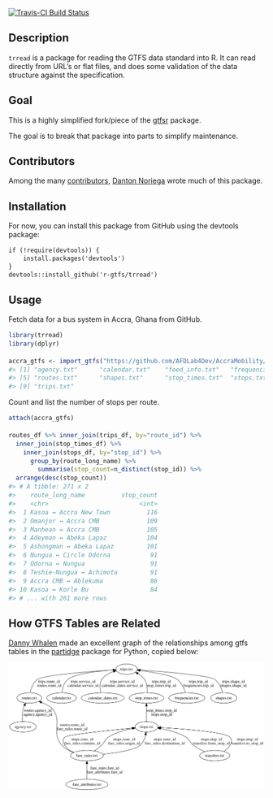 [![Travis-CI Build Status](https://travis-ci.com/r-gtfs/trread.svg?branch=master)](https://travis-ci.com/r-gtfs/trread)

## Description

`trread` is a package for reading the GTFS data standard into R. It can
read directly from URL’s or flat files, and does some validation of the
data structure against the specification.

## Goal

This is a highly simplified fork/piece of the
[gtfsr](https://github.com/ropensci/gtfsr/) package.

The goal is to break that package into parts to simplify maintenance.

## Contributors

Among the many
[contributors](https://github.com/ropensci/gtfsr/graphs/contributors),
[Danton Noriega](https://github.com/dantonnoriega) wrote much of this
package.

## Installation

For now, you can install this package from GitHub using the devtools
package:

    if (!require(devtools)) {
        install.packages('devtools')
    }
    devtools::install_github('r-gtfs/trread')

## Usage

Fetch data for a bus system in Accra, Ghana from GitHub.

``` r
library(trread)
library(dplyr)

accra_gtfs <- import_gtfs("https://github.com/AFDLab4Dev/AccraMobility/raw/master/GTFS/GTFS_Accra.zip")
#> [1] "agency.txt"      "calendar.txt"    "feed_info.txt"   "frequencies.txt"
#> [5] "routes.txt"      "shapes.txt"      "stop_times.txt"  "stops.txt"      
#> [9] "trips.txt"
```

Count and list the number of stops per route.

``` r
attach(accra_gtfs)

routes_df %>% inner_join(trips_df, by="route_id") %>%
  inner_join(stop_times_df) %>% 
    inner_join(stops_df, by="stop_id") %>% 
      group_by(route_long_name) %>%
        summarise(stop_count=n_distinct(stop_id)) %>%
  arrange(desc(stop_count))
#> # A tibble: 271 x 2
#>    route_long_name          stop_count
#>    <chr>                         <int>
#>  1 Kasoa ↔ Accra New Town          116
#>  2 Omanjor ↔ Accra CMB             109
#>  3 Manhean ↔ Accra CMB             105
#>  4 Adeyman ↔ Abeka Lapaz           104
#>  5 Ashongman ↔ Abeka Lapaz         101
#>  6 Nungua ↔ Circle Odorna           91
#>  7 Odorna ↔ Nungua                  91
#>  8 Teshie-Nungua ↔ Achimota         91
#>  9 Accra CMB ↔ Ablekuma             86
#> 10 Kasoa ↔ Korle Bu                 84
#> # ... with 261 more rows
```

## How GTFS Tables are Related

[Danny Whalen](https://github.com/invisiblefunnel) made an excellent graph of the relationships among gtfs tables in the [partidge](https://github.com/remix/partridge) package for Python, copied below:

![gtfs-relationship-diagram](/images/dependency-graph-d-whalen.png)